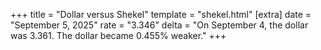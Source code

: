 +++
title = "Dollar versus Shekel"
template = "shekel.html"
[extra]
date = "September  5, 2025"
rate = "3.346"
delta = "On September  4, the dollar was 3.361. The dollar became 0.455% weaker."
+++
